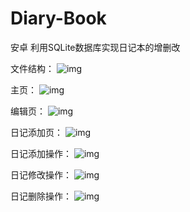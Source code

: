 # Diary-Book
安卓 利用SQLite数据库实现日记本的增删改


文件结构：
![img](https://github.com/VicentWYS/Diary-Book/blob/master/%E6%96%87%E4%BB%B6%E7%BB%93%E6%9E%84.png)


主页：
![img](https://github.com/VicentWYS/Diary-Book/blob/master/%E4%B8%BB%E9%A1%B5.png)


编辑页：
![img](https://github.com/VicentWYS/Diary-Book/blob/master/%E7%BC%96%E8%BE%91%E9%A1%B5.png)


日记添加页：
![img](https://github.com/VicentWYS/Diary-Book/blob/master/%E6%97%A5%E8%AE%B0%E6%B7%BB%E5%8A%A0%E9%A1%B5.png)


日记添加操作：
![img](https://github.com/VicentWYS/Diary-Book/blob/master/%E6%B7%BB%E5%8A%A0%E6%97%A5%E8%AE%B0%E6%9C%AC%E6%93%8D%E4%BD%9C.gif)


日记修改操作：
![img](https://github.com/VicentWYS/Diary-Book/blob/master/%E4%BF%AE%E6%94%B9%E6%97%A5%E8%AE%B0%E6%9C%AC%E6%93%8D%E4%BD%9C.gif)


日记删除操作：
![img](https://github.com/VicentWYS/Diary-Book/blob/master/%E5%88%A0%E9%99%A4%E6%97%A5%E8%AE%B0%E6%9C%AC%E6%93%8D%E4%BD%9C.gif)

